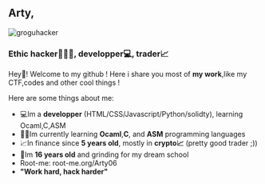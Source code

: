## **Arty**,
![groguhacker](https://user-images.githubusercontent.com/107058122/211169914-e5d125b6-e189-43fc-8ed4-6df9c33bc726.png)
### Ethic hacker👨🏻‍💻, developper💻, trader📈


Hey👋! Welcome to my github ! Here i share you most of **my work**,like my CTF,codes and other cool things !

Here are some things about me:

- 💻Im a **developper** (HTML/CSS/Javascript/Python/solidty), learning Ocaml,C,ASM
- 👨‍🎓Im currently learning **Ocaml**,**C**, and **ASM** programming languages                                       
- 📈In finance since **5 years old**, mostly in **crypto📈** (pretty good trader ;))
- 🚀Im **16 years old** and grinding for my dream school
- Root-me: root-me.org/Arty06
- **"Work hard, hack harder"**



